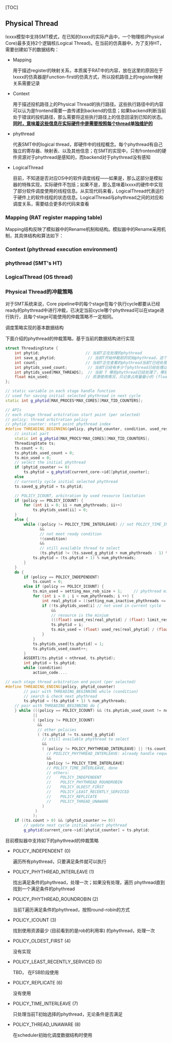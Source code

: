 [TOC]

## Physical Thread

Ixxxx模型中支持SMT模式，在已知的Ixxxx的实际产品中，一个物理核(Physical Core)最多支持2个逻辑核(Logical Thread)。在当前的仿真器中，为了支持HT，需要创建如下的数据结构：

- Mapping

  用于描述register的映射关系，本质属于RAT中的内容，放在这里的原因在于Ixxxx的仿真器是Function-first的仿真方式，所以投机路径上的register映射关系需要记录

- Context

  用于描述投机路径上的Physical Thread的执行路径。这些执行路径中的内容可以认为是frontend需要一直传递到backend的信息；如果backend判断当前处于错误的投机路径，那么需要将这些执行路径上的信息回滚到已知的状态。**<u>同时，意味着这些信息在实际硬件中是需要按照每个thread单独维护的</u>**

- phythread

  代表SMT中的logical thread，即硬件中的线程概念。每个phythread有自己独立的寄存器、映射表、以及其他信息；在SMT的实现中，只有frontend的硬件资源对于phythread是感知的，而backend对于phythread没有感知

- LogicalThread

  目前，不知道是否对应OS中的软件调度线程——如果是，那么这部分是模拟器的特殊实现，实际硬件不包括；如果不是，那么意味着Ixxxx的硬件中实现了部分软件调度使用的线程信息。从实现代码来看，LogicalThread代表运行于硬件上的软件线程的状态信息。LogicalThread与phythread之间的对应和调度关系，需要结合更多的代码来查看

### Mapping (RAT register mapping table)

Mapping结构反映了模拟器中的Rename机制和结构。模拟器中的Rename采用机制，其具体结构和算法如下：



### Context (phythread execution environment)

### phythread (SMT's HT)

### LogicalThread (OS thread)

### Physical Thread的冲裁策略

对于SMT系统来说，Core pipeline中的每个stage在每个执行cycle都要从已经ready的phythread中进行冲裁，已决定当前cycle哪个phythread可以在stage进行执行，且每个stage可能使用的仲裁策略不一定相同。

调度策略实现的基本数据结构

下面介绍的phythread的仲裁策略，基于当前的数据结构进行实现

```c++
struct ThreadingState {
    int phytid;					   // 当前T正在处理的phythread
    int save_g_phytid;			    // 当前T开始仲裁前的初始phythread，这个值由global_priority或是g_phytid[all_core][phythread_tid]决定
    int count;					   // 当前T正在查看的phythread当前T已经处理了多少请求
    int phytids_used_count;			// 当前T已经有多少个phythread已经处理过
    int phytids_used[MAX_THREADS];	// 当前 T 哪些phythread已经处理了，哪些还没有处理
    float min_used;				   // 资源使用情况，只记录占用量最小的 (float)(used_resource[phytid]/limit_resource[phytid])
};

// static variable in each stage handle function
// used for saving initial selected phythread in next cycle
static int g_phytid[MAX_PROCES*MAX_CORES][MAX_TID_COUNTERS];

// APIs
// each stage thread arbitration start point (per selected)
// policy: thread arbitration policy
// phytid_counter: start point phythread index
#define THREADING_BEGINNING(policy, phytid_counter, condition, used_res, limit_res)
	// initial part
	static int g_phytid[MAX_PROCS*MAX_CORES][MAX_TID_COUNTERS];
	ThreadingState ts;
	ts.count = 0;
	ts.phytids_used_count = 0;
	ts.min_used = 0;
	// select the initial phythread
	if (phytid_counter >= 0)
    	ts.phytid = g_phytid[current_core->id][phytid_counter];
	else                                                                                 	 ts.phytid = curc->global_thread_priority;
	// currently cycle initial selected phythread
	ts.saved_g_phytid = ts.phytid;

	// POLICY_ICOUNT, arbitration by used resource limitation
	if (policy == POLICY_ICOUNT) {
    	for (int ii = 0; ii < num_phythreads; ii++)
   	  		ts.phytids_used[ii] = 0;
	}
	else {
		while ((policy != POLICY_TIME_INTERLEAVE) // not POLICY_TIME_INTERLEAVE
               &&
               // not meet ready condition
               !(condition)
               &&
               // still available thread to select
               (ts.phytid != (ts.saved_g_phytid + num_phythreads - 1) % num_phythreads)) {
    		ts.phytid = (ts.phytid + 1) % num_phythreads;
    	}
	}
	do {
		if (policy == POLICY_INDEPENDENT)
			ts.count = 0;
        else if (policy == POLICY_ICOUNT) {
        	ts.min_used = setting_max_rob_size + 1;		// phythread min used rob
            for (int i = 0 ; i < num_phythreads; i ++) {
            	int real_phytid = ((setting_num_inactive_phythreads <= 0) || (nthread < 2)) ? i : curc->thread[i].last_phytid;
                if (!ts.phytids_used[i] // not used in current cycle
                    &&
                    // resource is the minium
                    (((float) used_res[real_phytid] / (float) limit_res[real_phytid]) < ts.min_used)) {
                	ts.phytid = i;
                    ts.min_used = (float) used_res[real_phytid] / (float) limit_res[real_phytid];
                }
        	}
        	ts.phytids_used[ts.phytid] = 1;
        	ts.phytids_used_count++;
    	}
        ASSERT1(ts.phytid < nthread, ts.phytid);
        int phytid = ts.phytid;
		while (condition)
            action_code....

// each stage thread arbitration end point (per selected)
#define THREADING_ENDING(policy, phytid_counter)
        // pair with THREADING_BEGINNING while (condition)
        // search & check next phythread
		ts.phytid = (ts.phytid + 1) % num_phythreads;
    // pair with THREADING_BEGINNING do {
	} while (((policy == POLICY_ICOUNT) && (ts.phytids_used_count != num_phythreads) && !ts.count)
        	||
            ( (policy != POLICY_ICOUNT)
              &&
              // other policies
              ( (ts.phytid != ts.saved_g_phytid)
                // still available phythread to select
               	&&
              	( (policy != POLICY_PHYTHREAD_INTERLEAVE) || !ts.count)
               	  // POILICY_PHYTHREAD_INTERLEAVE: already handle request 
                  &&
               	  (policy != POLICY_TIME_INTERLEAVE)
               	  // POLICY_TIME_INTERLEAVE, done
                  // others:
               	  //	POLICY_INDEPENDENT
               	  //	POLICY_PHYTHREAD_ROUNDROBIN
               	  // 	POLICY_OLDEST_FIRST
                  //	POLICY_LEAST_RECENTLY_SERVICED
                  // 	POLICY_REPLICATE
               	  //	POLICY_THREAD_UNAWARE
                )
             )
         	);
	if ((ts.count > 0) && (phytid_counter >= 0))
        // update next cycle initial select phythread
		g_phytid[current_core->id][phytid_counter] = ts.phytid;
```

目前模拟器中支持如下的phythread的仲裁策略

- POLICY_INDEPENDENT (0)

  遍历所有phythread，只要满足条件就可以执行

- POLICY_PHYTHREAD_INTERLEAVE (1)

  找出满足条件的phythread，处理一次；如果没有处理，遍历 phythread直到找到一个满足条件的phythread

- POLICY_PHYTHREAD_ROUNDROBIN (2)

  当前T遍历满足条件的phythread，按照round-robin的方式

- POLICY_ICOUNT (3)

  找到使用资源最少 (目前看到的是rob的利用率) 的phythread，处理一次

- POLICY_OLDEST_FIRST (4)

  没有实现

- POLICY_LEAST_RECENTLY_SERVICED (5)

  TBD， 在FSB阶段使用

- POLICY_REPLICATE (6)

  没有使用

- POLICY_TIME_INTERLEAVE (7)

  只处理当前T初始选择的phythread，无论条件是否满足

- POLICY_THREAD_UNAWARE (8)

  在scheduler初始化调度数据结构时使用